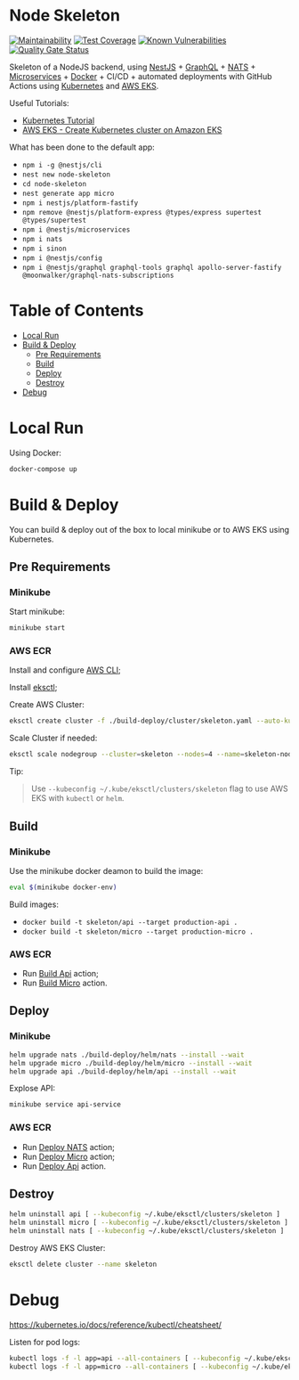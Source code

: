 # Node Skeleton

[![Maintainability](https://api.codeclimate.com/v1/badges/501d3320c5b7215676e3/maintainability)](https://codeclimate.com/github/greg-md/node-skeleton/maintainability)
[![Test Coverage](https://api.codeclimate.com/v1/badges/501d3320c5b7215676e3/test_coverage)](https://codeclimate.com/github/greg-md/node-skeleton/test_coverage)
[![Known Vulnerabilities](https://snyk.io/test/github/greg-md/node-skeleton/badge.svg?targetFile=package.json)](https://snyk.io/test/github/greg-md/node-skeleton?targetFile=package.json)
[![Quality Gate Status](https://sonarcloud.io/api/project_badges/measure?project=greg-md_node-skeleton&metric=alert_status)](https://sonarcloud.io/dashboard?id=greg-md_node-skeleton)

Skeleton of a NodeJS backend, using
[NestJS](https://nestjs.com/) +
[GraphQL](https://docs.nestjs.com/graphql/quick-start) +
[NATS](https://docs.nestjs.com/microservices/nats) +
[Microservices](https://docs.nestjs.com/microservices/basics) +
[Docker](https://www.docker.com/) +
CI/CD +
automated deployments with GitHub Actions using [Kubernetes](https://kubernetes.io/) and [AWS EKS](https://aws.amazon.com/eks/).

Useful Tutorials:
- [Kubernetes Tutorial](https://youtu.be/X48VuDVv0do)
- [AWS EKS - Create Kubernetes cluster on Amazon EKS](https://youtu.be/p6xDCz00TxU)

What has been done to the default app:
- `npm i -g @nestjs/cli`
- `nest new node-skeleton`
- `cd node-skeleton`
- `nest generate app micro`
- `npm i nestjs/platform-fastify`
- `npm remove @nestjs/platform-express @types/express supertest @types/supertest`
- `npm i @nestjs/microservices`
- `npm i nats`
- `npm i sinon`
- `npm i @nestjs/config`
- `npm i @nestjs/graphql graphql-tools graphql apollo-server-fastify @moonwalker/graphql-nats-subscriptions`

# Table of Contents

- [Local Run](#local-run)
- [Build & Deploy](#build--deploy)
    - [Pre Requirements](#pre-requirements)
    - [Build](#build)
    - [Deploy](#deploy)
    - [Destroy](#destroy)
- [Debug](#debug)

# Local Run

Using Docker:
```sh
docker-compose up
```

# Build & Deploy

You can build & deploy out of the box to local minikube or to AWS EKS using Kubernetes.

## Pre Requirements

### Minikube

Start minikube:
```sh
minikube start
```

### AWS ECR

Install and configure [AWS CLI](https://aws.amazon.com/cli/);

Install [eksctl](https://eksctl.io/);

Create AWS Cluster:
```sh
eksctl create cluster -f ./build-deploy/cluster/skeleton.yaml --auto-kubeconfig
```

Scale Cluster if needed:
```sh
eksctl scale nodegroup --cluster=skeleton --nodes=4 --name=skeleton-nodes
```

Tip:
> Use `--kubeconfig ~/.kube/eksctl/clusters/skeleton` flag to use AWS EKS with `kubectl` or `helm`.

## Build

### Minikube

Use the minikube docker deamon to build the image:
```bash
eval $(minikube docker-env)
```

Build images:
- `docker build -t skeleton/api --target production-api .`
- `docker build -t skeleton/micro --target production-micro .`


### AWS ECR

- Run [Build Api](actions/workflows/build-api.yml) action;
- Run [Build Micro](actions/workflows/build-micro.yml) action.

## Deploy

### Minikube

```sh
helm upgrade nats ./build-deploy/helm/nats --install --wait
helm upgrade micro ./build-deploy/helm/micro --install --wait
helm upgrade api ./build-deploy/helm/api --install --wait
```

Explose API:
```sh
minikube service api-service
```

### AWS ECR

- Run [Deploy NATS](actions/workflows/deploy-nats.yml) action;
- Run [Deploy Micro](actions/workflows/deploy-micro.yml) action;
- Run [Deploy Api](actions/workflows/deploy-api.yml) action.

## Destroy

```sh
helm uninstall api [ --kubeconfig ~/.kube/eksctl/clusters/skeleton ]
helm uninstall micro [ --kubeconfig ~/.kube/eksctl/clusters/skeleton ]
helm uninstall nats [ --kubeconfig ~/.kube/eksctl/clusters/skeleton ]
```

Destroy AWS EKS Cluster:
```sh
eksctl delete cluster --name skeleton
```

# Debug

https://kubernetes.io/docs/reference/kubectl/cheatsheet/

Listen for pod logs:
```bash
kubectl logs -f -l app=api --all-containers [ --kubeconfig ~/.kube/eksctl/clusters/skeleton ]
kubectl logs -f -l app=micro --all-containers [ --kubeconfig ~/.kube/eksctl/clusters/skeleton ]
```
